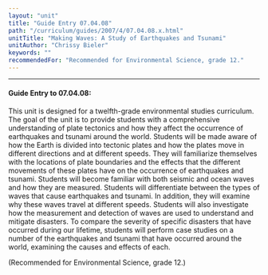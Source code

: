 ```yaml
---
layout: "unit"
title: "Guide Entry 07.04.08"
path: "/curriculum/guides/2007/4/07.04.08.x.html"
unitTitle: "Making Waves: A Study of Earthquakes and Tsunami"
unitAuthor: "Chrissy Bieler"
keywords: ""
recommendedFor: "Recommended for Environmental Science, grade 12."
---
```

<body>
<hr/>
 <h4>
  Guide Entry to 07.04.08:
 </h4>
 <p>
  This unit is designed for a twelfth-grade environmental studies curriculum. The goal of the unit is to provide students with a comprehensive understanding of plate tectonics and how they affect the occurrence of earthquakes and tsunami around the world. Students will be made aware of how the Earth is divided into tectonic plates and how the plates move in different directions and at different speeds. They will familiarize themselves with the locations of plate boundaries and the effects that the different movements of these plates have on the occurrence of earthquakes and tsunami. Students will become familiar with both seismic and ocean waves and how they are measured. Students will differentiate between the types of waves that cause earthquakes and tsunami. In addition, they will examine why these waves travel at different speeds. Students will also investigate how the measurement and detection of waves are used to understand and mitigate disasters. To compare the severity of specific disasters that have occurred during our lifetime, students will perform case studies on a number of the earthquakes and tsunami that have occurred around the world, examining the causes and effects of each.
 </p>
<p>
  (Recommended for Environmental Science, grade 12.)
 </p>

</body>